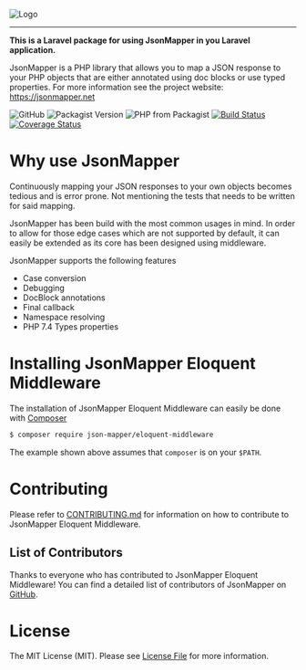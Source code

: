![Logo](https://jsonmapper.net/images/jsonmapper.png)

---
**This is a Laravel package for using JsonMapper in you Laravel application.** 

JsonMapper is a PHP library that allows you to map a JSON response to your PHP objects that are either annotated using doc blocks or use typed properties.
For more information see the project website: https://jsonmapper.net

![GitHub](https://img.shields.io/github/license/JsonMapper/EloquentMiddleware)
![Packagist Version](https://img.shields.io/packagist/v/json-mapper/eloquent-middleware)
![PHP from Packagist](https://img.shields.io/packagist/php-v/json-mapper/eloquent-middleware)
[![Build Status](https://api.travis-ci.com/JsonMapper/EloquentMiddleware.svg?branch=master)](https://travis-ci.com/JsonMapper/EloquentMiddleware) 
[![Coverage Status](https://coveralls.io/repos/github/JsonMapper/EloquentMiddleware/badge.svg?branch=master)](https://coveralls.io/github/JsonMapper/EloquentMiddleware?branch=master)

# Why use JsonMapper
Continuously mapping your JSON responses to your own objects becomes tedious and is error prone. Not mentioning the
tests that needs to be written for said mapping.

JsonMapper has been build with the most common usages in mind. In order to allow for those edge cases which are not 
supported by default, it can easily be extended as its core has been designed using middleware.

JsonMapper supports the following features
 * Case conversion
 * Debugging
 * DocBlock annotations
 * Final callback
 * Namespace resolving
 * PHP 7.4 Types properties
  
# Installing JsonMapper Eloquent Middleware 
The installation of JsonMapper Eloquent Middleware can easily be done with [Composer](https://getcomposer.org)
```bash
$ composer require json-mapper/eloquent-middleware
```
The example shown above assumes that `composer` is on your `$PATH`.

# Contributing
Please refer to [CONTRIBUTING.md](https://github.com/JsonMapper/EloquentMiddleware/blob/master/CONTRIBUTING.md) for information on how to contribute to JsonMapper Eloquent Middleware.

## List of Contributors
Thanks to everyone who has contributed to JsonMapper Eloquent Middleware! You can find a detailed list of contributors of JsonMapper on [GitHub](https://github.com/JsonMapper/EloquentMiddleware/graphs/contributors).

# License
The MIT License (MIT). Please see [License File](https://github.com/JsonMapper/EloquentMiddleware/blob/master/LICENSE) for more information.
